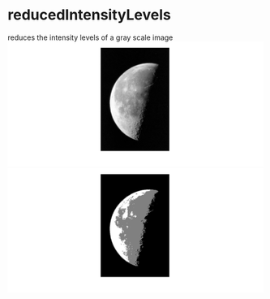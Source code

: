 # reducedIntensityLevels
reduces the intensity levels of a gray scale image
![image before reduction](https://github.com/KareimGazer/DSP-with-MATLAB/blob/main/screenshots/RIL1.png?raw=true&&width="50") ![image after reduction](https://github.com/KareimGazer/DSP-with-MATLAB/blob/main/screenshots/RIL2.png?raw=true&&width="50")
